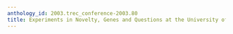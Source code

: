 ```yaml
---
anthology_id: 2003.trec_conference-2003.80
title: Experiments in Novelty, Genes and Questions at the University of Iowa
---
```

